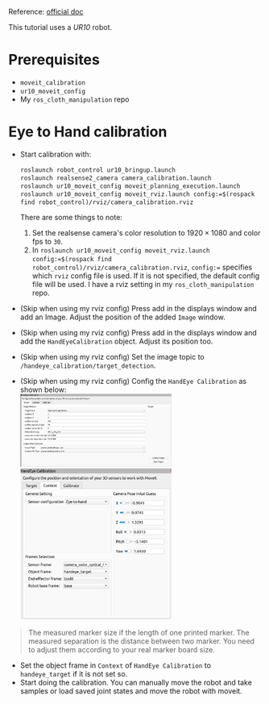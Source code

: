 Reference: [official doc](https://github.com/moveit/moveit_tutorials/blob/master/doc/hand_eye_calibration/hand_eye_calibration_tutorial.rst)

This tutorial uses a *UR10* robot. 

# Prerequisites
- `moveit_calibration`
- `ur10_moveit_config`
- My `ros_cloth_manipulation` repo

# Eye to Hand calibration

- Start calibration with:
    ```
    roslaunch robot_control ur10_bringup.launch
    roslaunch realsense2_camera camera_calibration.launch
    roslaunch ur10_moveit_config moveit_planning_execution.launch
    roslaunch ur10_moveit_config moveit_rviz.launch config:=$(rospack find robot_control)/rviz/camera_calibration.rviz
    ```
    There are some things to note:
    1. Set the realsense camera's color resolution to $1920 \times 1080$ and color fps to `30`.
    2. In `roslaunch ur10_moveit_config moveit_rviz.launch config:=$(rospack find robot_control)/rviz/camera_calibration.rviz`, `config:=` specifies which `rviz` config file is used. If it is not specified, the default config file will be used. I have a rviz setting in my `ros_cloth_manipulation` repo.

- (Skip when using my rviz config) Press add in the displays window and add an Image. Adjust the position of the added `Image` window.
- (Skip when using my rviz config) Press add in the displays window and add the `HandEyeCalibration` object. Adjust its position too.
- (Skip when using my rviz config) Set the image topic to `/handeye_calibration/target_detection`.
- (Skip when using my rviz config) Config the `HandEye Calibration` as shown below: <br/>
  <img src="../asset/handeye_calibration/target.png" width=300> <br/>
  <img src="../asset/handeye_calibration/context.png" width=300>
> The measured marker size if the length of one printed marker. The measured separation is the distance between two marker. You need to adjust them according to your real marker board size.
- Set the object frame in `Context` of `HandEye Calibration` to `handeye_target` if it is not set so.
- Start doing the calibration. You can manually move the robot and take samples or load saved joint states and move the robot with moveit.


